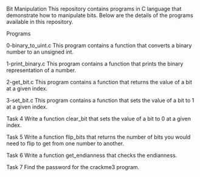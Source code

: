 Bit Manipulation
This repository contains programs in C language that demonstrate how to manipulate bits. Below are the details of the programs available in this repository.

Programs

0-binary_to_uint.c
This program contains a function that converts a binary number to an unsigned int.

1-print_binary.c
This program contains a function that prints the binary representation of a number.

2-get_bit.c
This program contains a function that returns the value of a bit at a given index.

3-set_bit.c
This program contains a function that sets the value of a bit to 1 at a given index.

Task 4
Write a function clear_bit that sets the value of a bit to 0 at a given index.

Task 5
Write a function flip_bits that returns the number of bits you would need to flip to get from one number to another.

Task 6
Write a function get_endianness that checks the endianness.

Task 7
Find the password for the crackme3 program.

